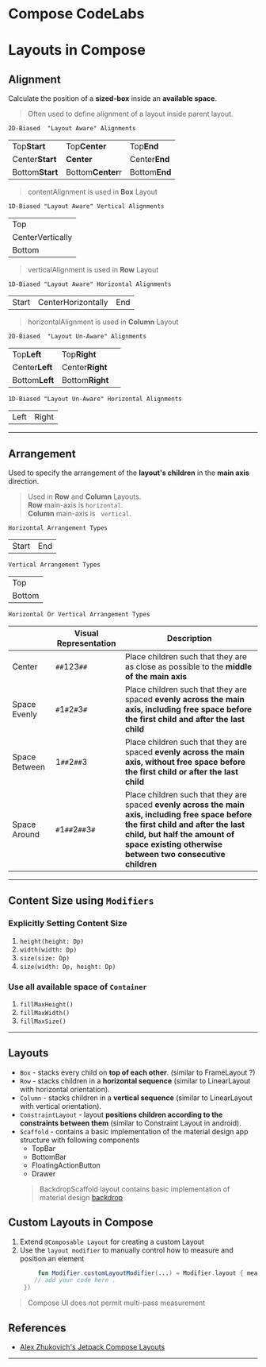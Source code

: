 # Compose CodeLabs

# Layouts in Compose

## Alignment

Calculate the position of a **sized-box** inside an **available space**.
> Often used to define alignment of a layout inside parent layout.

`2D-Biased  "Layout Aware" Alignments` 

|   |  |  |
| --- | --- | --- | 
| Top**Start** |  Top**Center**  | Top**End** |
| Center**Start** |  **Center**  | Center**End** |
| Bottom**Start** |  Bottom**Center**r  | Bottom**End** |

> contentAlignment is used in  **Box** Layout

`1D-Biased "Layout Aware" Vertical Alignments` 

|   |
| --- |
| Top |
| CenterVertically |
| Bottom |

> verticalAlignment is used in **Row** Layout

`1D-Biased "Layout Aware" Horizontal Alignments` 

|   |  |  |
| --- | --- | --- | 
| Start | CenterHorizontally | End |

> horizontalAlignment is used in **Column** Layout

`2D-Biased  "Layout Un-Aware" Alignments` 

|   |  |  |
| --- | --- | --- | 
| Top**Left** |  Top**Right**  |
| Center**Left** | Center**Right** |
| Bottom**Left** |  Bottom**Right**  |

`1D-Biased "Layout Un-Aware" Horizontal Alignments` 

|   |   |
| --- | --- |
| Left | Right |

---

## Arrangement

Used to specify the arrangement of the **layout's children** in the **main axis** direction.  
> Used in **Row** and **Column** Layouts.  
> **Row** main-axis is `horizontal`.  
> **Column** main-axis is ` vertical`.  

`Horizontal Arrangement Types`

|      |     |
| ---  | --- |
| Start | End | 

`Vertical Arrangement Types`

|      |
| ---  |
| Top |
| Bottom | 

`Horizontal Or Vertical Arrangement Types` 

|     |  Visual Representation | Description |
| --- |   --- | --- |
| Center| `##`123`##` | Place children such that they are as close as possible to the **middle of the main axis** |
| Space Evenly | `#`1`#`2`#`3`#` |Place children such that they are spaced **evenly across the main axis, including free space before the first child and after the last child** |
| Space Between | 1`##`2`##`3 |Place children such that they are spaced **evenly across the main axis, without free space before the first child or after the last child** |
| Space Around | `#`1`##`2`##`3`#` |Place children such that they are spaced **evenly across the main axis, including free space before the first child and after the last child, but half the amount of space existing otherwise between two consecutive children** |

---

## Content Size using `Modifiers`

### Explicitly Setting Content Size

1. `height(height: Dp)` 
2. `width(width: Dp)`
3. `size(size: Dp)`
4. `size(width: Dp, height: Dp)`

### Use all available space of `Container` 

1. `fillMaxHeight()`
2. `fillMaxWidth()`
3. `fillMaxSize()`

---

## Layouts

- `Box` - stacks every child on **top of each other**. (similar to FrameLayout ?)
- `Row` - stacks children in a **horizontal sequence** (similar to LinearLayout with horizontal orientation). 
- `Column` - stacks children in a **vertical sequence** (similar to LinearLayout with vertical orientation).
- `ConstraintLayout` - layout **positions children according to the constraints between them** (similar to Constraint Layout in android). 
- `Scaffold` - contains a basic implementation of the material design app structure with following components
    - TopBar
    - BottomBar
    - FloatingActionButton
    - Drawer  
  > BackdropScaffold layout contains basic implementation of material design [backdrop][material_component_backdrop]
 
## Custom Layouts in Compose

1. Extend `@Composable Layout` for creating a custom Layout
2. Use the `layout modifier` to manually control how to measure and position an element
   ```kotlin
        fun Modifier.customLayoutModifier(...) = Modifier.layout { measurable, co nstraints ->
       // add your code here .
    })
   ```

> Compose UI does not permit multi-pass measurement

## References

- [Alex Zhukovich's Jetpack Compose Layouts][alexzh_compose_layouts]

---
[alexzh_compose_layouts]: https://alexzh.com/jetpack-compose-layouts/
[material_component_backdrop]: https://material.io/components/backdrop